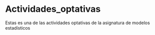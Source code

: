 # Actividades_optativas
Estas es una de las actividades optativas de la asignatura de modelos estadísticos
